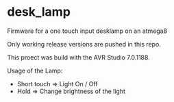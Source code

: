 # desk_lamp
Firmware for a one touch input desklamp on an atmega8

Only working release versions are pushed in this repo.

This proect was build with the AVR Studio 7.0.1188.

Usage of the Lamp:

- Short touch => Light On / Off
- Hold => Change brightness of the light
